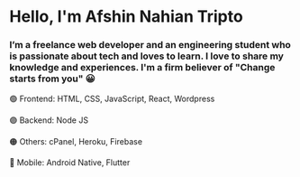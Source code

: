 # Hello, I'm Afshin Nahian Tripto 
### I’m a freelance web developer and an engineering student who is passionate about tech and loves to learn. I love to share my knowledge and experiences. I'm a firm believer of "Change starts from you" 😀


🟢 Frontend: HTML, CSS, JavaScript, React, Wordpress

🟣 Backend: Node JS

🟠 Others: cPanel, Heroku, Firebase

🔵 Mobile: Android Native, Flutter

